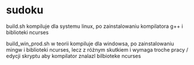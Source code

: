 # sudoku

build.sh kompiluje dla systemu linux, po zainstalowaniu kompilatora g++ i biblioteki ncurses

build_win_prod.sh w teorii kompiluje dla windowsa, po zainstalowaniu mingw i biblioteki ncurses, lecz z różnym skutkiem i wymaga troche pracy / edycji skryptu aby kompilator znalazl bilbioteke ncurses